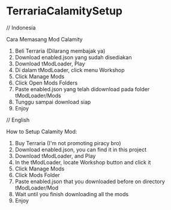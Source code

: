 # TerrariaCalamitySetup


// Indonesia

Cara Memasang Mod Calamity
1. Beli Terraria (Dilarang membajak ya)
2. Download enabled.json yang sudah disediakan
3. Download tModLoader, Play
4. Di dalam tModLoader, click menu Workshop
5. Click Manage Mods
6. Click Open Mods Folders
7. Paste enabled.json yang telah didownload pada folder tModLoader/Mods
8. Tunggu sampai download siap
9. Enjoy


// English

How to Setup Calamity Mod:
1. Buy Terraria (I'm not promoting piracy bro)
2. Download enabled.json, you can find it in this project
3. Download tModLoader, and Play
4. In the tModLoader, locate Workshop button and click it
5. Click Manage Mods
6. Click Mods Folder
7. Paste enabled.json that you downloaded before on directory tModLoader/Mod
8. Wait until you finish downloading all the mods
9. Enjoy
   

